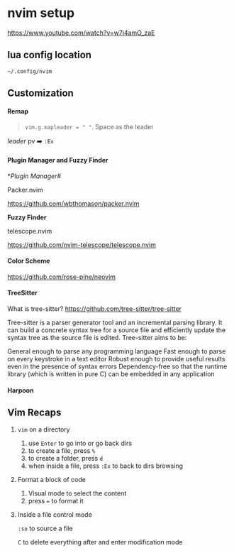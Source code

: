 # nvim setup

https://www.youtube.com/watch?v=w7i4amO_zaE

## lua config location

`~/.config/nvim`

## Customization 

#### Remap

> `vim.g.mapleader = " "`. Space as the leader 

*leader* pv :arrow_right: `:Ex` 

#### Plugin Manager and Fuzzy Finder

**Plugin Manager*#

Packer.nvim

https://github.com/wbthomason/packer.nvim

**Fuzzy Finder**

telescope.nvim

https://github.com/nvim-telescope/telescope.nvim

#### Color Scheme

https://github.com/rose-pine/neovim


#### TreeSitter

What is tree-sitter?
https://github.com/tree-sitter/tree-sitter

Tree-sitter is a parser generator tool and an incremental parsing library. It can build a concrete syntax tree for a source file and efficiently update the syntax tree as the source file is edited. Tree-sitter aims to be:

General enough to parse any programming language
Fast enough to parse on every keystroke in a text editor
Robust enough to provide useful results even in the presence of syntax errors
Dependency-free so that the runtime library (which is written in pure C) can be embedded in any application


#### Harpoon




## Vim Recaps

1. `vim` on a directory
   
   1) use `Enter` to go into or go back dirs
   2) to create a file, press `%`
   3) to create a folder, press `d`
   4) when inside a file, press `:Ex` to back to dirs browsing
  
2. Format a block of code
 
   1) Visual mode to select the content
   2) press `=` to format it


3. Inside a file control mode
   
   `:so` to source a file
   
   `C` to delete everything after and enter modification mode
   
   
